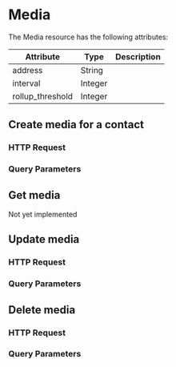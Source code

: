 
# Media

The Media resource has the following attributes:

Attribute | Type | Description
--- | --- | ---
address | String |
interval | Integer |
rollup_threshold | Integer |


## Create media for a contact

### HTTP Request

### Query Parameters


## Get media

Not yet implemented


## Update media

### HTTP Request

### Query Parameters


## Delete media

### HTTP Request

### Query Parameters
